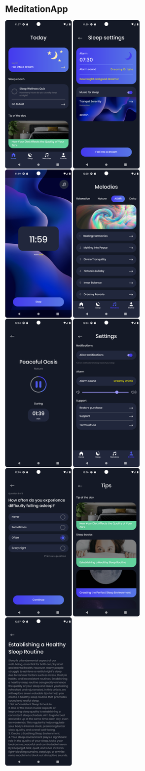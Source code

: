 # MeditationApp

<img src="MeditationAppScreenshots/Screenshot_1.png" alt="Alt Text" width="216" height="480"> <img src="MeditationAppScreenshots/Screenshot_2.png" alt="Alt Text" width="216" height="480"> <img src="MeditationAppScreenshots/Screenshot_3.png" alt="Alt Text" width="216" height="480"> <img src="MeditationAppScreenshots/Screenshot_4.png" alt="Alt Text" width="216" height="480"><img src="MeditationAppScreenshots/Screenshot_5.png" alt="Alt Text" width="216" height="480">
<img src="MeditationAppScreenshots/Screenshot_6.png" alt="Alt Text" width="216" height="480">
<img src="MeditationAppScreenshots/Screenshot_7.png" alt="Alt Text" width="216" height="480">
<img src="MeditationAppScreenshots/Screenshot_8.png" alt="Alt Text" width="216" height="480">
<img src="MeditationAppScreenshots/Screenshot_9.png" alt="Alt Text" width="216" height="480">
